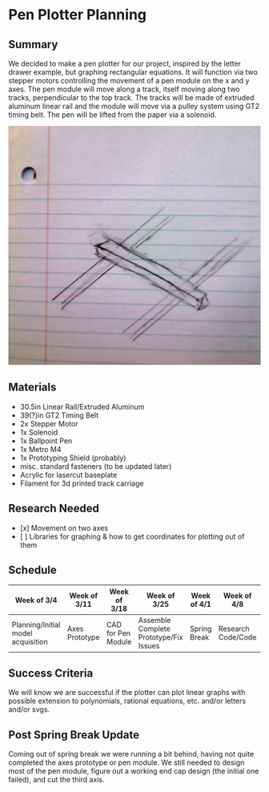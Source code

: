 <h1>Pen Plotter Planning</h1>
<h2>Summary</h2>
<p>We decided to make a pen plotter for our project, inspired by the letter drawer example, but graphing rectangular equations. It will function via two stepper motors controlling the movement of a pen module on the x and y axes. The pen module will move along a track, itself moving along two tracks, perpendicular to the top track. The tracks will be made of extruded aluminum linear rail and the module will move via a pulley system using GT2 timing belt. The pen will be lifted from the paper via a solenoid.</p>
<img src="media/axisSketch.jpg">
<h2>Materials</h2>
<ul>
  <li>30.5in Linear Rail/Extruded Aluminum</li>
  <li>39(?)in GT2 Timing Belt</li>
  <li>2x Stepper Motor</li>
  <li>1x Solenoid</li>
  <li>1x Ballpoint Pen</li>
  <li>1x Metro M4</li>
  <li>1x Prototyping Shield (probably)</li>
  <li>misc. standard fasteners (to be updated later)</li>
  <li>Acrylic for lasercut baseplate</li>
  <li>Filament for 3d printed track carriage</li>
</ul>
<h2>Research Needed</h2>
<ul>
  <li>[x] Movement on two axes</li>
  <li>[ ] Libraries for graphing & how to get coordinates for plotting out of them</li>
</ul>
<h2>Schedule</h2>
<table>
  <thead>
    <tr>
      <th scope="col">Week of 3/4</th>
      <th scope="col">Week of 3/11</th>
      <th scope="col">Week of 3/18</th>
      <th scope="col">Week of 3/25</th>
      <th scope="col">Week of 4/1</th>
      <th scope="col">Week of 4/8</th>
      <th scope="col">Week of 4/15</th>
      <th scope="col">Week of 4/22</th>
      <th scope="col">Week of 4/29</th>
      <th scope="col">Week of 5/6</th>
      <th scope="col">Week of 5/13</th>
      <th scope="col">Week of 5/20</th>
      <th scope="col">Week of 5/27</th>
      <th scope="col">Week of 6/3</th>
    </tr>
  </thead>
  <tbody>
    <tr>
      <td>Planning/Initial model acquisition</td>
      <td>Axes Prototype</td>
      <td>CAD for Pen Module</td>
      <td>Assemble Complete Prototype/Fix Issues</td>
      <td>Spring Break</td>
      <td>Research Code/Code</td>
      <td>Coding</td>
      <td>Finish Code?</td>
      <td>Integration/Work Out Issues</td>
      <td>Documentation</td>
      <td>Extensions/Fixing Issues</td>
      <td>Extensions/Fixing Issues</td>
      <td>Extensions/Fixing Issues</td>
      <td>Extensions/Fixing Issues</td>
    </tr>
  </tbody>
</table>
<h2>Success Criteria</h2>
<p>We will know we are successful if the plotter can plot linear graphs with possible extension to polynomials, rational equations, etc. and/or letters and/or svgs.</p>

<h2>Post Spring Break Update</h2>
<p>Coming out of spring break we were running a bit behind, having not quite completed the axes prototype or pen module. We still needed to design most of the pen module, figure out a working end cap design (the initial one failed), and cut the third axis.</p>
